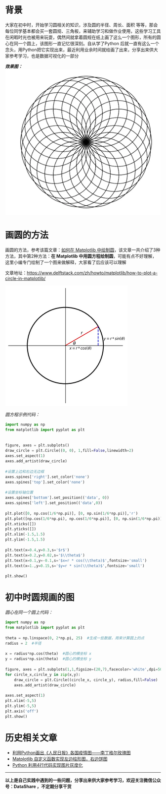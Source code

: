# 背景
大家在初中时，开始学习圆相关的知识，涉及圆的半径、周长、面积 等等，那会每位同学基本都会买一套圆规、三角板，来辅助学习和做作业使用，这些学习工具在闲暇时光也被用来玩耍，偶然间就拿着圆规在纸上画了这么一个图形，所有的圆心在同一个圆上，该图形一直记忆很深刻。自从学了Python 后就一直有这么一个念头，用Python把它实现出来，最近利用业余时间就给画了出来，分享出来供大家参考学习，也是数据可视化的一部分

***效果图：***
![圆心在同一个圆上](./images/6641583-04de957fe33d9e96.png)

# 画圆的方法
画圆的方法，参考该篇文章：[如何在 Matplotlib 中绘制圆](https://www.delftstack.com/zh/howto/matplotlib/how-to-plot-a-circle-in-matplotlib/)，该文章一共介绍了3种方法，其中第2种方法：**在 Matplotlib 中用圆方程绘制圆**，可能有点不好理解，这里小编专门绘制了一个图来做解释，大家看了后应该可以理解

文章地址：https://www.delftstack.com/zh/howto/matplotlib/how-to-plot-a-circle-in-matplotlib/

![圆方程示例](./images/6641583-9ac0e53913e0fd87.png)

*圆方程示例代码：*
```python
import numpy as np
from matplotlib import pyplot as plt


figure, axes = plt.subplots()
draw_circle = plt.Circle((0, 0), 1,fill=False,linewidth=2)
axes.set_aspect(1)
axes.add_artist(draw_circle)

#设置上边和右边无边框
axes.spines['right'].set_color('none')
axes.spines['top'].set_color('none')

#设置坐标轴位置
axes.spines['bottom'].set_position(('data', 0))
axes.spines['left'].set_position(('data',0))

plt.plot([0, np.cos(1/6*np.pi)], [0, np.sin(1/6*np.pi)],'r')
plt.plot([np.cos(1/6*np.pi), np.cos(1/6*np.pi)], [0, np.sin(1/6*np.pi)],'b--')
plt.xticks([])
plt.yticks([])
plt.xlim(-1.5,1.5)
plt.ylim(-1.5,1.5)

plt.text(x=0.4,y=0.3,s='$r$')
plt.text(x=0.2,y=0.02,s='$\\theta$')
plt.text(x=0.1,y=-0.1,s='$x=r * cos(\\theta)$',fontsize='small')
plt.text(x=1.,y=0.15,s='$y=r * sin(\\theta)$',fontsize='small')

plt.show()
```


# 初中时圆规画的图

*圆心在同一个圆上代码：*
```python
import numpy as np
from matplotlib import pyplot as plt

theta = np.linspace(0, 2*np.pi, 25)  #生成一些数据，用来计算圆上的点
radius = 2  #半径

x = radius*np.cos(theta)  #圆心的横坐标 x
y = radius*np.sin(theta)  #圆心的横坐标 y

figure, axes = plt.subplots(1,1,figsize=(20,7),facecolor='white',dpi=500)
for circle_x,circle_y in zip(x,y):
    draw_circle = plt.Circle((circle_x, circle_y), radius,fill=False)  #画圆
    axes.add_artist(draw_circle)  
    
axes.set_aspect(1)
plt.xlim(-5,5)
plt.ylim(-5,5)
plt.axis('off')
plt.show()
```

# 历史相关文章
- [利用Python画出《人民日报》各国疫情图——南丁格尔玫瑰图](./利用Python画出《人民日报》各国疫情图——南丁格尔玫瑰图.md)
- [Matplotlib 自定义函数实现左边柱形图，右边饼图](./Matplotlib-自定义函数实现左边柱形图，右边饼图.md)
- [Python 利用4行代码实现图片灰度化](../Python图像处理/Python-利用4行代码实现图片灰度化.md)
**************************************************************************
**以上是自己实践中遇到的一些问题，分享出来供大家参考学习，欢迎关注微信公众号：DataShare ，不定期分享干货**


